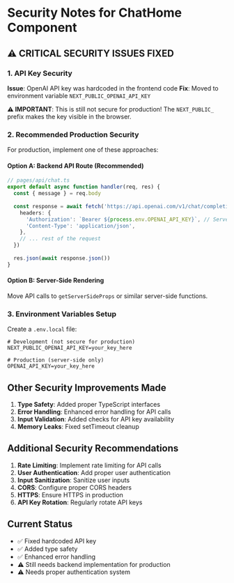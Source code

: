 # Security Notes for ChatHome Component

## ⚠️ CRITICAL SECURITY ISSUES FIXED

### 1. API Key Security
**Issue**: OpenAI API key was hardcoded in the frontend code
**Fix**: Moved to environment variable `NEXT_PUBLIC_OPENAI_API_KEY`

**⚠️ IMPORTANT**: This is still not secure for production! The `NEXT_PUBLIC_` prefix makes the key visible in the browser.

### 2. Recommended Production Security
For production, implement one of these approaches:

#### Option A: Backend API Route (Recommended)
```typescript
// pages/api/chat.ts
export default async function handler(req, res) {
  const { message } = req.body
  
  const response = await fetch('https://api.openai.com/v1/chat/completions', {
    headers: {
      'Authorization': `Bearer ${process.env.OPENAI_API_KEY}`, // Server-side only
      'Content-Type': 'application/json',
    },
    // ... rest of the request
  })
  
  res.json(await response.json())
}
```

#### Option B: Server-Side Rendering
Move API calls to `getServerSideProps` or similar server-side functions.

### 3. Environment Variables Setup
Create a `.env.local` file:
```env
# Development (not secure for production)
NEXT_PUBLIC_OPENAI_API_KEY=your_key_here

# Production (server-side only)
OPENAI_API_KEY=your_key_here
```

## Other Security Improvements Made

1. **Type Safety**: Added proper TypeScript interfaces
2. **Error Handling**: Enhanced error handling for API calls
3. **Input Validation**: Added checks for API key availability
4. **Memory Leaks**: Fixed setTimeout cleanup

## Additional Security Recommendations

1. **Rate Limiting**: Implement rate limiting for API calls
2. **User Authentication**: Add proper user authentication
3. **Input Sanitization**: Sanitize user inputs
4. **CORS**: Configure proper CORS headers
5. **HTTPS**: Ensure HTTPS in production
6. **API Key Rotation**: Regularly rotate API keys

## Current Status
- ✅ Fixed hardcoded API key
- ✅ Added type safety
- ✅ Enhanced error handling
- ⚠️ Still needs backend implementation for production
- ⚠️ Needs proper authentication system 